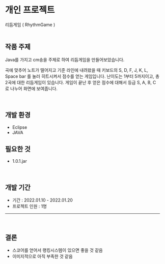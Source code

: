 # 개인 프로젝트
리듬게임 ( RhythmGame )
<br>
<br>



## 작품 주제
Java를 가지고 cm송을 주제로 하여 리듬게임을 만들어보았습니다.<br>

곡에 맞추어 노트가 떨어지고 기준 라인에 내려왔을 때 키보드의 S, D, F, J, K, L, Space bar 를 눌러 히트시켜서 점수를 얻는 게임입니다.  난이도는 1부터 5까지이고, 총 2곡에 대한 리듬게임이 있습니다.
게임이 끝난 후 얻은 점수에 대해서 등급 S, A, B, C 로 나누어 화면에 보여줍니다.


<br>


## 개발 환경
* Eclipse <br>
* JAVA <br>
   
   
## 필요한 것
* 1.0.1.jar


<br>

## 개발 기간
* 기간  :  2022.01.10 - 2022.01.20
* 프로젝트 인원  :  1명

---

<br>

## 결론
* 스코어를 얻어서 랭킹시스템이 있으면 좋을 것 같음
* 이미지적으로 아직 부족한 것 같음
